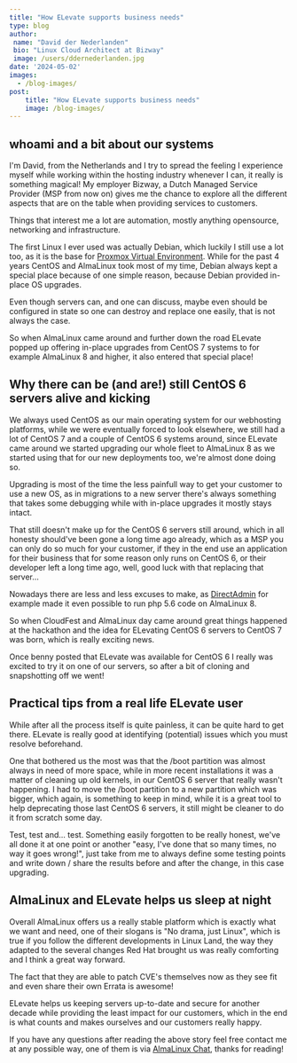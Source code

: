 ```yaml
---
title: "How ELevate supports business needs"
type: blog
author: 
 name: "David der Nederlanden"
 bio: "Linux Cloud Architect at Bizway"
 image: /users/ddernederlanden.jpg
date: '2024-05-02'
images:
  - /blog-images/
post:
	title: "How ELevate supports business needs"
	image: /blog-images/
---
```


## whoami and a bit about our systems
I'm David, from the Netherlands and I try to spread the feeling I experience myself while working within the hosting industry whenever I can, it really is something magical!
My employer Bizway, a Dutch Managed Service Provider (MSP from now on) gives me the chance to explore all the different aspects that are on the table when providing services to customers.

Things that interest me a lot are automation, mostly anything opensource, networking and infrastructure.

The first Linux I ever used was actually Debian, which luckily I still use a lot too, as it is the base for [Proxmox Virtual Environment](https://www.proxmox.com).
While for the past 4 years CentOS and AlmaLinux took most of my time, Debian always kept a special place because of one simple reason, because Debian provided in-place OS upgrades.

Even though servers can, and one can discuss, maybe even should be configured in state so one can destroy and replace one easily, that is not always the case.

So when AlmaLinux came around and further down the road ELevate popped up offering in-place upgrades from CentOS 7 systems to for example AlmaLinux 8 and higher, it also entered that special place!

## Why there can be (and are!) still CentOS 6 servers alive and kicking
We always used CentOS as our main operating system for our webhosting platforms, while we were eventually forced to look elsewhere, we still had a lot of CentOS 7 and a couple of CentOS 6 systems around,
since ELevate came around we started upgrading our whole fleet to AlmaLinux 8 as we started using that for our new deployments too, we're almost done doing so.

Upgrading is most of the time the less painfull way to get your customer to use a new OS,
as in migrations to a new server there's always something that takes some debugging while with in-place upgrades it mostly stays intact.

That still doesn't make up for the CentOS 6 servers still around, which in all honesty should've been gone a long time ago already,
which as a MSP you can only do so much for your customer,
if they in the end use an application for their business that for some reason only runs on CentOS 6,
or their developer left a long time ago, well, good luck with that replacing that server...

Nowadays there are less and less excuses to make, as [DirectAdmin](https://www.directadmin.com) for example made it even possible to run php 5.6 code on AlmaLinux 8.

So when CloudFest and AlmaLinux day came around great things happened at the hackathon and the idea for ELevating CentOS 6 servers to CentOS 7 was born, which is really exciting news.

Once benny posted that ELevate was available for CentOS 6 I really was excited to try it on one of our servers, so after a bit of cloning and snapshotting off we went!

## Practical tips from a real life ELevate user
While after all the process itself is quite painless, it can be quite hard to get there.
ELevate is really good at identifying (potential) issues which you must resolve beforehand.

One that bothered us the most was that the /boot partition was almost always in need of more space,
while in more recent installations it was a matter of cleaning up old kernels, in our CentOS 6 server that really wasn't happening.
I had to move the /boot partition to a new partition which was bigger, which again, is something to keep in mind,
while it is a great tool to help deprecating those last CentOS 6 servers, it still might be cleaner to do it from scratch some day.

Test, test and... test. Something easily forgotten to be really honest, we've all done it at one point or another "easy, I've done that so many times, no way it goes wrong!",
just take from me to always define some testing points and write down / share the results before and after the change, in this case upgrading.

## AlmaLinux and ELevate helps us sleep at night
Overall AlmaLinux offers us a really stable platform which is exactly what we want and need,
one of their slogans is "No drama, just Linux", which is true if you follow the different developments in Linux Land,
the way they adapted to the several changes Red Hat brought us was really comforting and I think a great way forward.

The fact that they are able to patch CVE's themselves now as they see fit and even share their own Errata is awesome!


ELevate helps us keeping servers up-to-date and secure for another decade while providing the least impact for our customers,
which in the end is what counts and makes ourselves and our customers really happy.

If you have any questions after reading the above story feel free contact me at any possible way, one of them is via [AlmaLinux Chat](https://chat.almalinux.org), thanks for reading!
